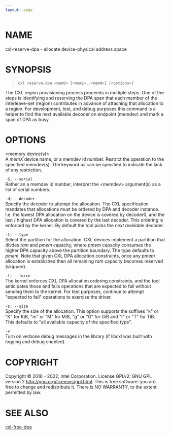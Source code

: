 ```yaml
---
layout: page
---
```


# NAME

cxl-reserve-dpa - allocate device-physical address space

# SYNOPSIS

>     cxl reserve-dpa <mem0> [<mem1>..<memN>] [<options>]

The CXL region provisioning process proceeds in multiple steps. One of
the steps is identifying and reserving the DPA span that each member of
the interleave-set (region) contributes in advance of attaching that
allocation to a region. For development, test, and debug purposes this
command is a helper to find the next available decoder on endpoint
(memdev) and mark a span of DPA as busy.

# OPTIONS

\<memory device(s)>  
A *memX* device name, or a memdev id number. Restrict the operation to
the specified memdev(s). The keyword *all* can be specified to indicate
the lack of any restriction.

`-S; --serial`  
Rather an a memdev id number, interpret the \<memdev> argument(s) as a
list of serial numbers.

`-d; --decoder`  
Specify the decoder to attempt the allocation. The CXL specification
mandates that allocations must be ordered by DPA and decoder instance.
I.e. the lowest DPA allocation on the device is covered by decoder0, and
the last / highest DPA allocation is covered by the last decoder. This
ordering is enforced by the kernel. By default the tool picks the *next
available* decoder.

`-t; --type`  
Select the partition for the allocation. CXL devices implement a
partition that divdes *ram* and *pmem* capacity, where *pmem* capacity
consumes the higher DPA capacity above the partition boundary. The type
defaults to *pmem*. Note that given CXL DPA allocation constraints, once
any *pmem* allocation is established then all remaining *ram* capacity
becomes reserved (skipped).

`-f; --force`  
The kernel enforces CXL DPA allocation ordering constraints, and the
tool anticipates those and fails operations that are expected to fail
without sending them to the kernel. For test purposes, continue to
attempt "expected to fail" operations to exercise the driver.

`-s; --size`  
Specify the size of the allocation. This option supports the suffixes
"k" or "K" for KiB, "m" or "M" for MiB, "g" or "G" for GiB and "t" or
"T" for TiB. This defaults to "all available capacity of the specified
type".

`-v`  
Turn on verbose debug messages in the library (if libcxl was built with
logging and debug enabled).

# COPYRIGHT

Copyright © 2016 - 2022, Intel Corporation. License GPLv2: GNU GPL
version 2 <http://gnu.org/licenses/gpl.html>. This is free software: you
are free to change and redistribute it. There is NO WARRANTY, to the
extent permitted by law.

# SEE ALSO

[cxl-free-dpa](cxl-free-dpa)
